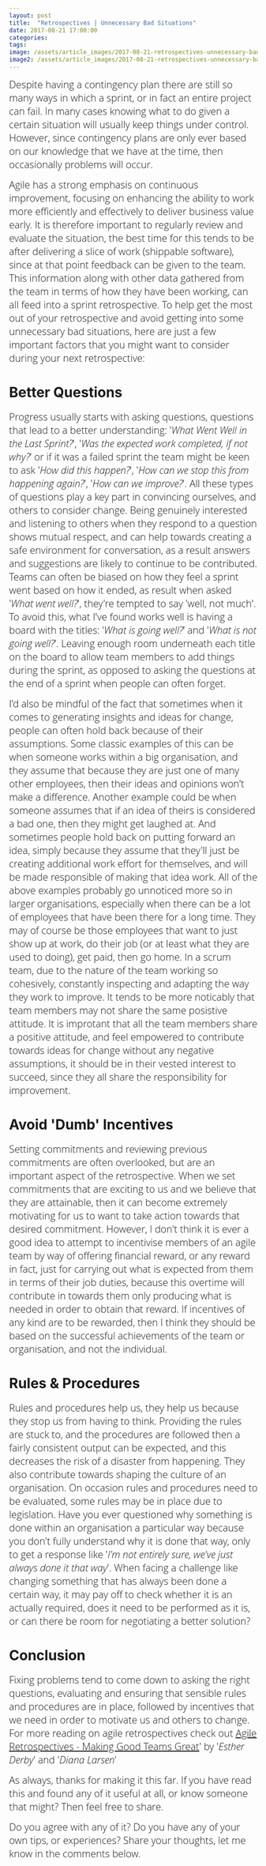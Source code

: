 ```yaml
---
layout: post
title:  "Retrospectives | Unnecessary Bad Situations"
date: 2017-08-21 17:00:00
categories:
tags:
image: /assets/article_images/2017-08-21-retrospectives-unnecessary-bad-situations/retrospectives-unnecessary-bad-situations.JPG
image2: /assets/article_images/2017-08-21-retrospectives-unnecessary-bad-situations/retrospectives-unnecessary-bad-situations-mobile.JPG
---
```


<span style="color:#00000; font-family: 'open sans'; font-size: 1em; font-size: 20px; font-weight: 200; hyphens: none;">Despite having a contingency plan there are still so many ways in which a sprint, or in fact an entire project can fail. In many cases knowing what to do given a certain situation will usually keep things under control. However, since contingency plans are only ever based on our knowledge that we have at the time, then occasionally problems will occur.

<span style="color:#00000; font-family: 'open sans'; font-size: 1em; font-size: 20px; font-weight: 200; hyphens: none;">Agile has a strong emphasis on continuous improvement, focusing on enhancing the ability to work more efficiently and effectively to deliver business value early. It is therefore important to regularly review and evaluate the situation, the best time for this tends to be after delivering a slice of work (shippable software), since at that point feedback can be given to the team. This information along with other data gathered from the team in terms of how they have been working, can all feed into a sprint retrospective. To help get the most out of your retrospective and avoid getting into some unnecessary bad situations, here are just a few important factors that you might want to consider during your next retrospective:


# Better Questions
<span style="color:#00000; font-family: 'open sans'; font-size: 1em; font-size: 20px; font-weight: 200; hyphens: none;">Progress usually starts with asking questions, questions that lead to a better understanding: '_What Went Well in the Last Sprint?_', '_Was the expected work completed, if not why?_' or if it was a failed sprint the team might be keen to ask '_How did this happen?_', '_How can we stop this from happening again?_', '_How can we improve?_'. All these types of questions play a key part in convincing ourselves, and others to consider change. Being genuinely interested and listening to others when they respond to a question shows mutual respect, and can help towards creating a safe environment for conversation, as a result answers and suggestions are likely to continue to be contributed. Teams can often be biased on how they feel a sprint went based on how it ended, as result when asked '_What went well?_', they're tempted to say 'well, not much'. To avoid this, what I've found works well is having a board with the titles: '_What is going well?_' and '_What is not going well?_'. Leaving enough room underneath each title on the board to allow team members to add things during the sprint, as opposed to asking the questions at the end of a sprint when people can often forget.

<span style="color:#00000; font-family: 'open sans'; font-size: 1em; font-size: 20px; font-weight: 200; hyphens: none;">I'd also be mindful of the fact that sometimes when it comes to generating insights and ideas for change, people can often hold back because of their assumptions. Some classic examples of this can be when someone works within a big organisation, and they assume that because they are just one of many other employees, then their ideas and opinions won't make a difference. Another example could be when someone assumes that if an idea of theirs is considered a bad one, then they might get laughed at. And sometimes people hold back on putting forward an idea, simply because they assume that they'll just be creating additional work effort for themselves, and will be made responsible of making that idea work. All of the above examples probably go unnoticed more so in larger organisations, especially when there can be a lot of employees that have been there for a long time. They may of course be those employees that want to just show up at work, do their job (or at least what they are used to doing), get paid, then go home. In a scrum team, due to the nature of the team working so cohesively, constantly inspecting and adapting the way they work to improve. It tends to be more noticably that team members may not share the same posistive attitude. It is improtant that all the team members share a positive attitude, and feel empowered to contribute towards ideas for change without any negative assumptions, it should be in their vested interest to succeed, since they all share the responsibility for improvement.


# Avoid 'Dumb' Incentives
<span style="color:#00000; font-family: 'open sans'; font-size: 1em; font-size: 20px; font-weight: 200; hyphens: none;">Setting commitments and reviewing previous commitments are often overlooked, but are an important aspect of the retrospective. When we set commitments that are exciting to us and we believe that they are attainable, then it can become extremely motivating for us to want to take action towards that desired commitment. However, I don't think it is ever a good idea to attempt to incentivise members of an agile team by way of offering financial reward, or any reward in fact, just for carrying out what is expected from them in terms of their job duties, because this overtime will contribute in towards them only producing what is needed in order to obtain that reward. If incentives of any kind are to be rewarded, then I think they should be based on the successful achievements of the team or organisation, and not the individual.

# Rules & Procedures
<span style="color:#00000; font-family: 'open sans'; font-size: 1em; font-size: 20px; font-weight: 200; hyphens: none;">Rules and procedures help us, they help us because they stop us from having to think. Providing the rules are stuck to, and the procedures are followed then a fairly consistent output can be expected, and this decreases the risk of a disaster from happening. They also contribute towards shaping the culture of an organisation. On occasion rules and procedures need to be evaluated, some rules may be in place due to legislation. Have you ever questioned why something is done within an organisation a particular way because you don't fully understand why it is done that way, only to get a response like '_I'm not entirely sure, we've just always done it that way_'. When facing a challenge like changing something that has always been done a certain way, it may pay off to check whether it is an actually required, does it need to be performed as it is, or can there be room for negotiating a better solution?


# Conclusion
<span style="color:#00000; font-family: 'open sans'; font-size: 1em; font-size: 20px; font-weight: 200; hyphens: none;">Fixing problems tend to come down to asking the right questions, evaluating and ensuring that sensible rules and procedures are in place, followed by incentives that we need in order to motivate us and others to change. For more reading on agile retrospectives check out [Agile Retrospectives - Making Good Teams Great](https://www.amazon.co.uk/d/Books/Agile-Retrospectives-Making-Teams-Great-Pragmatic-Programmers/0977616649)' by '_Esther Derby_' and '_Diana Larsen_'

<span style="color:#00000; font-family: 'open sans'; font-size: 1em; font-size: 20px; font-weight: 200; hyphens: none;">As always, thanks for making it this far. If you have read this and found any of it useful at all, or know someone that might? Then feel free to share.

<span style="color:#00000; font-family: 'open sans'; font-size: 1em; font-size: 20px; font-weight: 200; hyphens: none;">Do you agree with any of it? Do you have any of your own tips, or experiences? Share your thoughts, let me know in the comments below.
